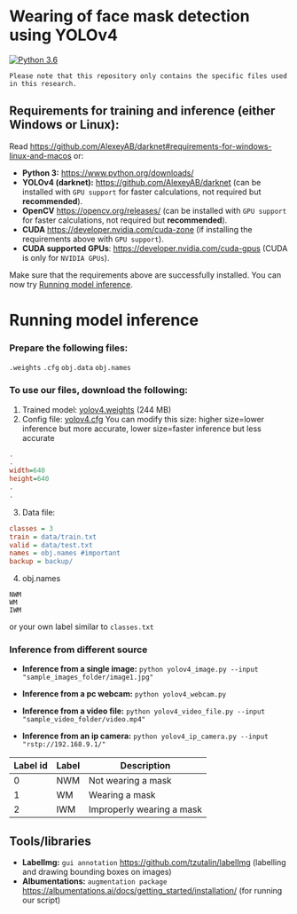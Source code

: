 # Wearing of face mask detection using YOLOv4
[![Python 3.6](https://img.shields.io/badge/Python-3.6-3776AB)](https://www.python.org/downloads/release/python-360/)

`Please note that this repository only contains the specific files used in this research.`
## Requirements for  training and inference (either Windows or Linux):
Read https://github.com/AlexeyAB/darknet#requirements-for-windows-linux-and-macos or:
- **Python 3:** https://www.python.org/downloads/
- **YOLOv4 (darknet):** https://github.com/AlexeyAB/darknet (can be installed with `GPU support` for faster calculations, not required but **recommended**).
- **OpenCV** https://opencv.org/releases/ (can be installed with `GPU support` for faster calculations, not required but **recommended**).
- **CUDA** https://developer.nvidia.com/cuda-zone (if installing the requirements above with `GPU support`).
- **CUDA supported GPUs**:  https://developer.nvidia.com/cuda-gpus (CUDA is only for `NVIDIA GPUs`).

Make sure that the requirements above are successfully installed. You can now try [Running model inference](#running-model-inference).


# Running model inference
### Prepare the following files:
`.weights` `.cfg` `obj.data` `obj.names`

### To use our files, download the following:
1. Trained model: [yolov4.weights](https://github.com/lpfacun/FaceMaskDetection_YOLOv4/releases/download/model/yolov4.weights) (244 MB)
2. Config file: [yolov4.cfg](https://github.com/lpfacun/FaceMaskDetection_YOLOv4/releases/download/model/yolov4.cfg)
You can modify this size: higher size=lower inference but more accurate, lower size=faster inference but less accurate
```ini
.
.
width=640
height=640
.
.
```
3. Data file: 
```ini
classes = 3
train = data/train.txt
valid = data/test.txt
names = obj.names #important
backup = backup/
```
4. obj.names
```
NWM
WM
IWM
```
or your own label similar to `classes.txt`

### Inference from different source

- **Inference from a single image:** `python yolov4_image.py --input "sample_images_folder/image1.jpg"` 

- **Inference from a pc webcam:** `python yolov4_webcam.py`

- **Inference  from a video file:** `python yolov4_video_file.py --input "sample_video_folder/video.mp4"` 

- **Inference from an ip camera:** `python yolov4_ip_camera.py --input "rstp://192.168.9.1/"`
 
| Label id | Label | Description |
| --- | --- | --- |
| 0 | NWM | Not wearing a mask |
| 1 | WM  | Wearing a mask |
| 2 | IWM | Improperly wearing a mask |

## Tools/libraries
- **LabelImg:** `gui annotation` https://github.com/tzutalin/labelImg (labelling and drawing bounding boxes on images)
- **Albumentations:** `augmentation package` https://albumentations.ai/docs/getting_started/installation/ (for running our script)
